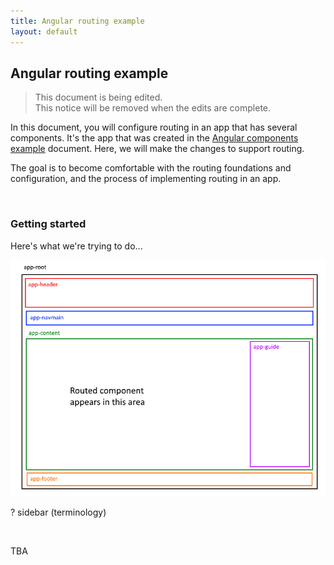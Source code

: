 ```yaml
---
title: Angular routing example
layout: default
---
```


## Angular routing example

> This document is being edited.  
> This notice will be removed when the edits are complete.

In this document, you will configure routing in an app that has several components. It's the app that was created in the [Angular components example](angular-components-example) document. Here, we will make the changes to support routing.

The goal is to become comfortable with the routing foundations and configuration, and the process of implementing routing in an app. 

<br>

### Getting started

Here's what we're trying to do...  

![Multiple components](../media/angular-routing-v1.png)

? sidebar (terminology)

<br>

TBA

<br>
